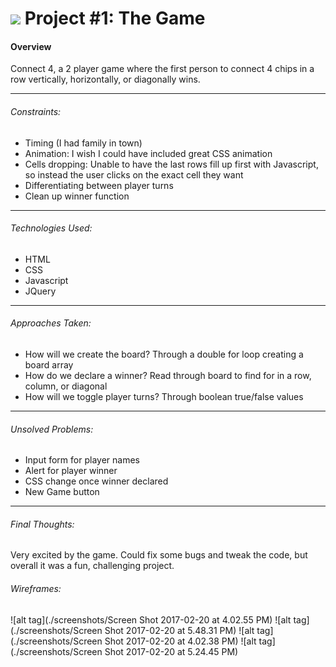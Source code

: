 # ![](https://ga-dash.s3.amazonaws.com/production/assets/logo-9f88ae6c9c3871690e33280fcf557f33.png) Project #1: The Game

#### Overview

Connect 4, a 2 player game where the first person to connect 4 chips in a row vertically, horizontally, or diagonally wins. 


---


###### Constraints:

- Timing (I had family in town)
- Animation: I wish I could have included great CSS animation
- Cells dropping: Unable to have the last rows fill up first with Javascript, so instead the user 	clicks on the exact cell they want 
- Differentiating between player turns
- Clean up winner function

--- 


###### Technologies Used:

- HTML
- CSS
- Javascript
- JQuery

---


###### Approaches Taken:

- How will we create the board? Through a double for loop creating a board array 
- How do we declare a winner? Read through board to find for in a row, column, or diagonal 
- How will we toggle player turns? Through boolean true/false values

---

###### Unsolved Problems:
- Input form for player names
- Alert for player winner
- CSS change once winner declared
- New Game button 

---


###### Final Thoughts:

Very excited by the game. Could fix some bugs and tweak the code, but overall it was a fun, challenging project. 

###### Wireframes:

![alt tag](./screenshots/Screen Shot 2017-02-20 at 4.02.55 PM)
![alt tag](./screenshots/Screen Shot 2017-02-20 at 5.48.31 PM)
![alt tag](./screenshots/Screen Shot 2017-02-20 at 4.02.38 PM)
![alt tag](./screenshots/Screen Shot 2017-02-20 at 5.24.45 PM)





